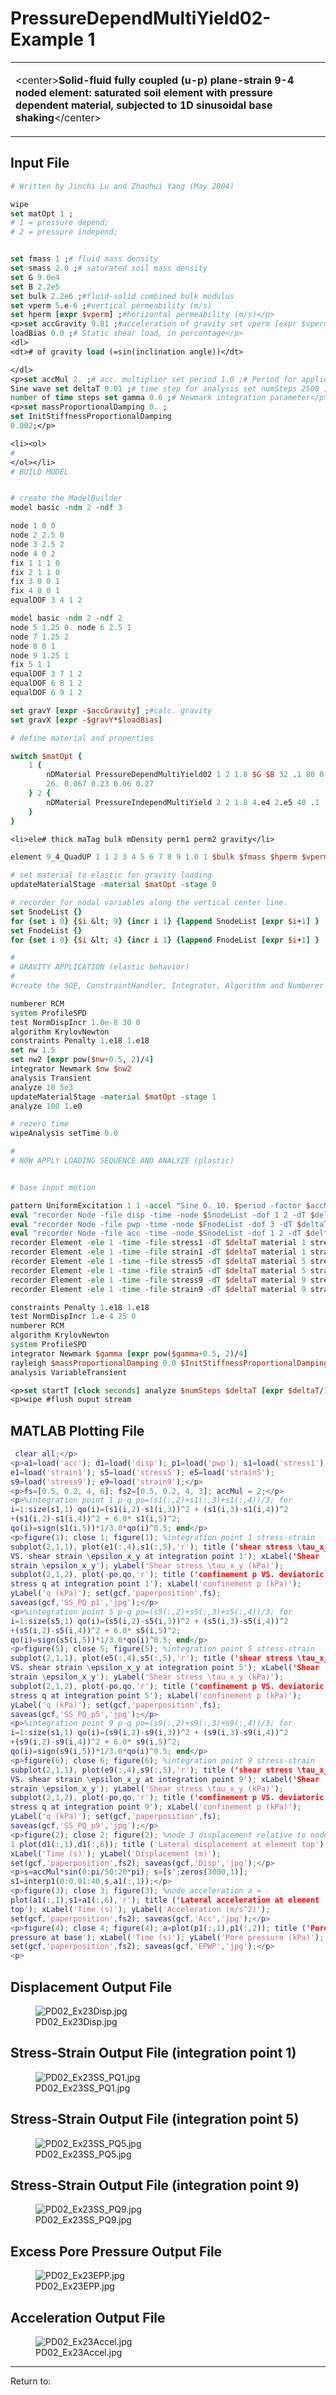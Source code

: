 # PressureDependMultiYield02-Example 1

<table>
<tbody>
<tr class="odd">
<td><p>&lt;center&gt;<strong>Solid-fluid fully coupled (u-p)
plane-strain 9-4 noded element: saturated soil element with pressure
dependent material, subjected to 1D sinusoidal base
shaking</strong>&lt;/center&gt;</p></td>
</tr>
</tbody>
</table>
<h2 id="input_file">Input File</h2>

```tcl
# Written by Jinchi Lu and Zhaohui Yang (May 2004)

wipe 
set matOpt 1 ;
# 1 = pressure depend;
# 2 = pressure independ;


set fmass 1 ;# fluid mass density 
set smass 2.0 ;# saturated soil mass density 
set G 9.0e4 
set B 2.2e5 
set bulk 2.2e6 ;#fluid-solid combined bulk modulus 
set vperm 5.e-6 ;#vertical permeability (m/s) 
set hperm [expr $vperm] ;#horizontal permeability (m/s)</p>
<p>set accGravity 9.81 ;#acceleration of gravity set vperm [expr $vperm/$accGravity/$fmass] ;#actual value used in computation set hperm [expr $hperm/$accGravity/$fmass] ;#actual value used in computation set
loadBias 0.0 ;# Static shear load, in percentage</p>
<dl>
<dt># of gravity load (=sin(inclination angle))</dt>

</dl>
<p>set accMul 2. ;# acc. multiplier set period 1.0 ;# Period for applied
Sine wave set deltaT 0.01 ;# time step for analysis set numSteps 2500 ;#
number of time steps set gamma 0.6 ;# Newmark integration parameter</p>
<p>set massProportionalDamping 0. ;
set InitStiffnessProportionalDamping
0.002;</p>

<li><ol>
# 
</ol></li>
# BUILD MODEL


# create the ModelBuilder
model basic -ndm 2 -ndf 3

node 1 0 0
node 2 2.5 0
node 3 2.5 2
node 4 0 2
fix 1 1 1 0
fix 2 1 1 0
fix 3 0 0 1
fix 4 0 0 1 
equalDOF 3 4 1 2

model basic -ndm 2 -ndf 2
node 5 1.25 0. node 6 2.5 1
node 7 1.25 2
node 8 0 1
node 9 1.25 1
fix 5 1 1 
equalDOF 3 7 1 2 
equalDOF 6 8 1 2 
equalDOF 6 9 1 2

set gravY [expr -$accGravity] ;#calc. gravity 
set gravX [expr -$gravY*$loadBias]

# define material and properties

switch $matOpt { 
    1 { 
        nDMaterial PressureDependMultiYield02 1 2 1.8 $G $B 32 .1 80 0.5\
        26. 0.067 0.23 0.06 0.27 
    } 2 { 
        nDMaterial PressureIndependMultiYield 2 2 1.8 4.e4 2.e5 40 .1 
    } 
}

<li>ele# thick maTag bulk mDensity perm1 perm2 gravity</li>

element 9_4_QuadUP 1 1 2 3 4 5 6 7 8 9 1.0 1 $bulk $fmass $hperm $vperm $gravX $gravY

# set material to elastic for gravity loading
updateMaterialStage -material $matOpt -stage 0

# recorder for nodal variables along the vertical center line.
set SnodeList {} 
for {set i 0} {$i &lt; 9} {incr i 1} {lappend SnodeList [expr $i+1] }
set FnodeList {} 
for {set i 0} {$i &lt; 4} {incr i 1} {lappend FnodeList [expr $i+1] }

# 
# GRAVITY APPLICATION (elastic behavior)
#
#create the SOE, ConstraintHandler, Integrator, Algorithm and Numberer

numberer RCM 
system ProfileSPD 
test NormDispIncr 1.0e-8 30 0
algorithm KrylovNewton 
constraints Penalty 1.e18 1.e18 
set nw 1.5 
set nw2 [expr pow($nw+0.5, 2)/4] 
integrator Newmark $nw $nw2 
analysis Transient
analyze 10 5e3
updateMaterialStage -material $matOpt -stage 1
analyze 100 1.e0

# rezero time
wipeAnalysis setTime 0.0

# 
# NOW APPLY LOADING SEQUENCE AND ANALYZE (plastic)


# base input motion

pattern UniformExcitation 1 1 -accel "Sine 0. 10. $period -factor $accMul"
eval "recorder Node -file disp -time -node $SnodeList -dof 1 2 -dT $deltaT disp" 
eval "recorder Node -file pwp -time -node $FnodeList -dof 3 -dT $deltaT vel" 
eval "recorder Node -file acc -time -node $SnodeList -dof 1 2 -dT $deltaT accel" 
recorder Element -ele 1 -time -file stress1 -dT $deltaT material 1 stress
recorder Element -ele 1 -time -file strain1 -dT $deltaT material 1 strain
recorder Element -ele 1 -time -file stress5 -dT $deltaT material 5 stress
recorder Element -ele 1 -time -file strain5 -dT $deltaT material 5 strain
recorder Element -ele 1 -time -file stress9 -dT $deltaT material 9 stress
recorder Element -ele 1 -time -file strain9 -dT $deltaT material 9 strain

constraints Penalty 1.e18 1.e18 
test NormDispIncr 1.e-4 25 0 
numberer RCM 
algorithm KrylovNewton 
system ProfileSPD 
integrator Newmark $gamma [expr pow($gamma+0.5, 2)/4] 
rayleigh $massProportionalDamping 0.0 $InitStiffnessProportionalDamping 0.0 
analysis VariableTransient

<p>set startT [clock seconds] analyze $numSteps $deltaT [expr $deltaT/100] $deltaT 15 set endT [clock seconds] puts "Execution time: [expr $endT-$startT] seconds."</p>
<p>wipe #flush ouput stream 
```

<h2 id="matlab_plotting_file">MATLAB Plotting File</h2>

```matlab
 clear all;</p>
<p>a1=load('acc'); d1=load('disp'); p1=load('pwp'); s1=load('stress1');
e1=load('strain1'); s5=load('stress5'); e5=load('strain5');
s9=load('stress9'); e9=load('strain9');</p>
<p>fs=[0.5, 0.2, 4, 6]; fs2=[0.5, 0.2, 4, 3]; accMul = 2;</p>
<p>%integration point 1 p-q po=(s1(:,2)+s1(:,3)+s1(:,4))/3; for
i=1:size(s1,1) qo(i)=(s1(i,2)-s1(i,3))^2 + (s1(i,3)-s1(i,4))^2
+(s1(i,2)-s1(i,4))^2 + 6.0* s1(i,5)^2;
qo(i)=sign(s1(i,5))*1/3.0*qo(i)^0.5; end</p>
<p>figure(1); close 1; figure(1); %integration point 1 stress-strain
subplot(2,1,1), plot(e1(:,4),s1(:,5),'r'); title ('shear stress \tau_x_y
VS. shear strain \epsilon_x_y at integration point 1'); xLabel('Shear
strain \epsilon_x_y'); yLabel('Shear stress \tau_x_y (kPa)');
subplot(2,1,2), plot(-po,qo,'r'); title ('confinement p VS. deviatoric
stress q at integration point 1'); xLabel('confinement p (kPa)');
yLabel('q (kPa)'); set(gcf,'paperposition',fs);
saveas(gcf,'SS_PQ_p1','jpg');</p>
<p>%integration point 5 p-q po=(s5(:,2)+s5(:,3)+s5(:,4))/3; for
i=1:size(s5,1) qo(i)=(s5(i,2)-s5(i,3))^2 + (s5(i,3)-s5(i,4))^2
+(s5(i,2)-s5(i,4))^2 + 6.0* s5(i,5)^2;
qo(i)=sign(s5(i,5))*1/3.0*qo(i)^0.5; end</p>
<p>figure(5); close 5; figure(5); %integration point 5 stress-strain
subplot(2,1,1), plot(e5(:,4),s5(:,5),'r'); title ('shear stress \tau_x_y
VS. shear strain \epsilon_x_y at integration point 5'); xLabel('Shear
strain \epsilon_x_y'); yLabel('Shear stress \tau_x_y (kPa)');
subplot(2,1,2), plot(-po,qo,'r'); title ('confinement p VS. deviatoric
stress q at integration point 5'); xLabel('confinement p (kPa)');
yLabel('q (kPa)'); set(gcf,'paperposition',fs);
saveas(gcf,'SS_PQ_p5','jpg');</p>
<p>%integration point 9 p-q po=(s9(:,2)+s9(:,3)+s9(:,4))/3; for
i=1:size(s1,1) qo(i)=(s9(i,2)-s9(i,3))^2 + (s9(i,3)-s9(i,4))^2
+(s9(i,2)-s9(i,4))^2 + 6.0* s9(i,5)^2;
qo(i)=sign(s9(i,5))*1/3.0*qo(i)^0.5; end</p>
<p>figure(6); close 6; figure(6); %integration point 9 stress-strain
subplot(2,1,1), plot(e9(:,4),s9(:,5),'r'); title ('shear stress \tau_x_y
VS. shear strain \epsilon_x_y at integration point 9'); xLabel('Shear
strain \epsilon_x_y'); yLabel('Shear stress \tau_x_y (kPa)');
subplot(2,1,2), plot(-po,qo,'r'); title ('confinement p VS. deviatoric
stress q at integration point 9'); xLabel('confinement p (kPa)');
yLabel('q (kPa)'); set(gcf,'paperposition',fs);
saveas(gcf,'SS_PQ_p9','jpg');</p>
<p>figure(2); close 2; figure(2); %node 3 displacement relative to node
1 plot(d1(:,1),d1(:,6)); title ('Lateral displacement at element top');
xLabel('Time (s)'); yLabel('Displacement (m)');
set(gcf,'paperposition',fs2); saveas(gcf,'Disp','jpg');</p>
<p>s=accMul*sin(0:pi/50:20*pi); s=[s';zeros(3000,1)];
s1=interp1(0:0.01:40,s,a1(:,1));</p>
<p>figure(3); close 3; figure(3); %node acceleration a =
plot(a1(:,1),s1+a1(:,6),'r'); title ('Lateral acceleration at element
top'); xLabel('Time (s)'); yLabel('Acceleration (m/s^2)');
set(gcf,'paperposition',fs2); saveas(gcf,'Acc','jpg');</p>
<p>figure(4); close 4; figure(4); a=plot(p1(:,1),p1(:,2)); title ('Pore
pressure at base'); xLabel('Time (s)'); yLabel('Pore pressure (kPa)');
set(gcf,'paperposition',fs2); saveas(gcf,'EPWP','jpg');</p>
<p>
```

<h2 id="displacement_output_file">Displacement Output File</h2>
<figure>
<img src="/OpenSeesRT/contrib/static/PD02_Ex23Disp.jpg"
alt="PD02_Ex23Disp.jpg" />
<figcaption aria-hidden="true">PD02_Ex23Disp.jpg</figcaption>
</figure>
<h2 id="stress_strain_output_file_integration_point_1">Stress-Strain
Output File (integration point 1)</h2>
<figure>
<img src="/OpenSeesRT/contrib/static/PD02_Ex23SS_PQ1.jpg"
alt="PD02_Ex23SS_PQ1.jpg" />
<figcaption aria-hidden="true">PD02_Ex23SS_PQ1.jpg</figcaption>
</figure>
<h2 id="stress_strain_output_file_integration_point_5">Stress-Strain
Output File (integration point 5)</h2>
<figure>
<img src="/OpenSeesRT/contrib/static/PD02_Ex23SS_PQ5.jpg"
alt="PD02_Ex23SS_PQ5.jpg" />
<figcaption aria-hidden="true">PD02_Ex23SS_PQ5.jpg</figcaption>
</figure>
<h2 id="stress_strain_output_file_integration_point_9">Stress-Strain
Output File (integration point 9)</h2>
<figure>
<img src="/OpenSeesRT/contrib/static/PD02_Ex23SS_PQ9.jpg"
alt="PD02_Ex23SS_PQ9.jpg" />
<figcaption aria-hidden="true">PD02_Ex23SS_PQ9.jpg</figcaption>
</figure>
<h2 id="excess_pore_pressure_output_file">Excess Pore Pressure Output
File</h2>
<figure>
<img src="/OpenSeesRT/contrib/static/PD02_Ex23EPP.jpg"
alt="PD02_Ex23EPP.jpg" />
<figcaption aria-hidden="true">PD02_Ex23EPP.jpg</figcaption>
</figure>
<h2 id="acceleration_output_file">Acceleration Output File</h2>
<figure>
<img src="/OpenSeesRT/contrib/static/PD02_Ex23Accel.jpg"
alt="PD02_Ex23Accel.jpg" />
<figcaption aria-hidden="true">PD02_Ex23Accel.jpg</figcaption>
</figure>

<hr />
Return to: 
